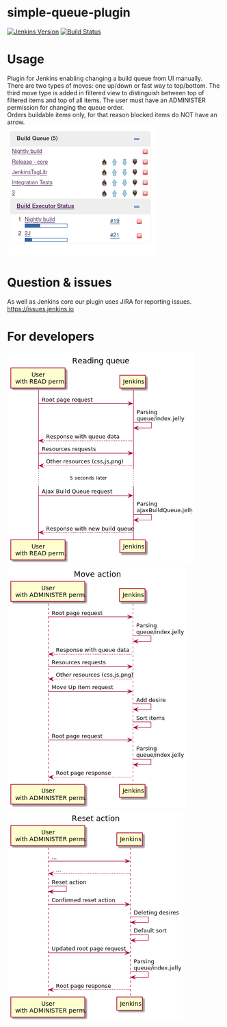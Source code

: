 # simple-queue-plugin
[![Jenkins Version](https://img.shields.io/badge/Jenkins-2.164.1-green.svg?label=min.%20Jenkins)](https://jenkins.io/download/)
[![Build Status](https://ci.jenkins.io/job/Plugins/job/simple-queue-plugin/job/master/badge/icon)](https://ci.jenkins.io/job/Plugins/job/simple-queue-plugin/job/master/)
# Usage
Plugin for Jenkins enabling changing a build queue from UI manually.\
There are two types of moves: one up/down or fast way to top/bottom. The third move type is added in filtered view to distinguish between top of filtered items and top of all items.
The user must have an ADMINISTER permission for changing the queue order.\
Orders buildable items only, for that reason blocked items do NOT have an arrow.<br />
![Screenshot](images/queue_screenshot.png "Simple Queue screenshot")
# Question & issues
As well as Jenkins core our plugin uses JIRA for reporting issues. https://issues.jenkins.io
# For developers
![Sequence diagram](images/basicUsageSequence.png "Simple Queue screenshot")
![Sequence diagram](images/moveUpSequence.png "Simple Queue screenshot")
![Sequence diagram](images/resetSequence.png "Simple Queue screenshot")
